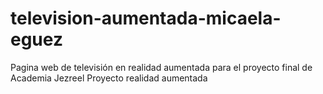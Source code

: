 # television-aumentada-micaela-eguez
Pagina web de televisión en realidad aumentada para el proyecto final de Academia Jezreel Proyecto realidad aumentada
